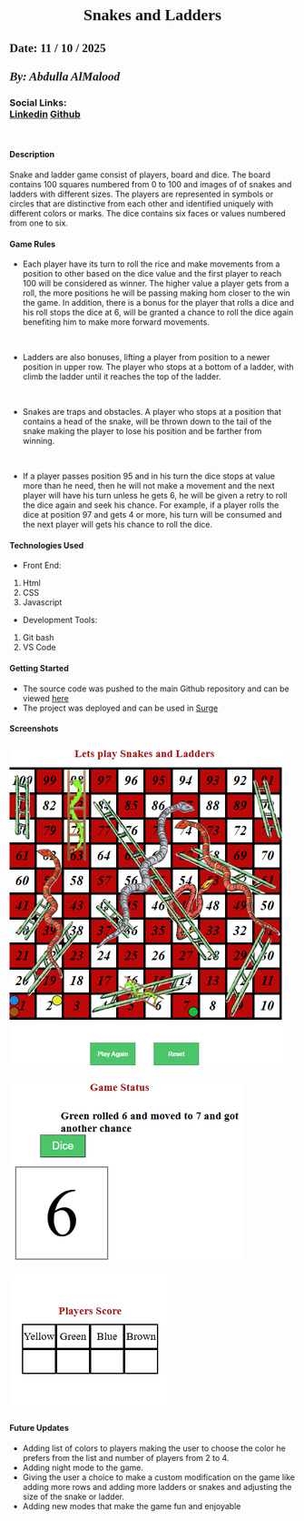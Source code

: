 # <h1 style="text-align:center;font-size:24;font-family:times-new-roman;">**Snakes and Ladders**</h1>
## <h2 style="font-size:22;font-family:times-new-roman;">**Date: 11 / 10 / 2025**</br></br> ***By: Abdulla AlMalood***</h2>
### Social Links: </br>[Linkedin](https://www.linkedin.com/in/abdulla-almalood-712727271/) [Github](https://github.com/abdullaalmalood55)

<br/>

#### **Description**
Snake and ladder game consist of players, board and dice. The board contains 100 squares numbered from 0 to 100 and images of of snakes and ladders with different sizes. The players are represented in symbols or circles that are distinctive from each other and identified uniquely with different colors or marks. The dice contains six faces or values numbered from one to six.

#### **Game Rules**
- Each player have its turn to roll the rice and make movements from a position to other based on the dice value and the first player to reach 100 will be considered as winner. The higher value a player gets from a roll, the more positions he will be passing making hom closer to the win the game. In addition, there is a bonus for the player that rolls a dice and his roll stops the dice at 6, will be granted a chance to roll the dice again benefiting him to make more forward movements.
<br/>

- Ladders are also bonuses, lifting a player from position to a newer position in upper row. The player who stops at a bottom of a ladder, with climb the ladder until it reaches the top of the ladder.
<br/>

- Snakes are traps and obstacles. A player who stops at a position that contains a head of the snake, will be thrown down to the tail of the snake making the player to lose his position and be farther from winning.
<br/>

- If a player passes position 95 and in his turn the dice stops at value more than he need, then he will not make a movement and the next player will have his turn unless he gets 6, he will be given a retry to roll the dice again and seek his chance. For example, if a player rolls the dice at position 97 and gets 4 or more, his turn will be consumed and the next player will gets his chance to roll the dice.


#### **Technologies Used**
- Front End:
1. Html
2. CSS
3. Javascript
- Development Tools:
1. Git bash
2. VS Code



#### **Getting Started**
- The source code was pushed to the main Github repository and can be viewed [here](https://github.com/abdullaalmalood55/Snake-and-ladder-Game)
- The project was deployed and can be used in [Surge](http://snakes_and_ladders.surge.sh/)

#### **Screenshots**
![SnakeAndLadders](./Snake%20and%20ladders.PNG)
</br>

![Dice](./dice.PNG)
</br>

![Score](./score.PNG)
#### **Future Updates**
- Adding list of colors to players making the user to choose the color he prefers from the list and number of players from 2 to 4.
- Adding night mode to the game.
- Giving the user a choice to make a custom modification on the game like adding more rows and adding more ladders or snakes and adjusting the size of the snake or ladder.
- Adding new modes that make the game fun and enjoyable
